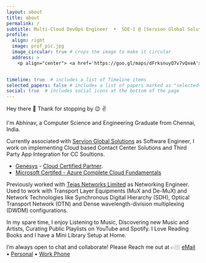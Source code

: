 ```yaml
---
layout: about
title: about
permalink: /
subtitle: Multi-Cloud DevOps Engineer  •  SDE-1 @ [Servion Global Solution](https://servion.com/)
profile:
  align: right
  image: prof_pic.jpg
  image_circular: true # crops the image to make it circular
  address: >
    <p align="center"> <a href='https://goo.gl/maps/dFrksnuyQ7v7vQxeA'> Home </a>  •  <a href='https://goo.gl/maps/ZQHfgY8U3ipm3pYn9'> Office </a> </p>


timeline: true  # includes a list of Timeline items
selected_papers: false # includes a list of papers marked as "selected={true}"
social: true  # includes social icons at the bottom of the page
---
```


Hey there :wave: Thank for stopping by :wink: :v:

I'm Abhinav, a Computer Science and Engineering Graduate from Chennai, India.

Currently associated with [Servion Global Solutions](https://servion.com/) as Software Engineer, I work on implementing Cloud based Contact Center Solutions and Third Party App Integration for CC Soultions.

- [Genesys](https://www.genesys.com/en-sg/genesys-cloud) - [Cloud Certified Partner](https://www.credly.com/badges/52c41d7a-b5da-434b-9651-ce84bd20c0d4/public_url).
- [Microsoft Certifed - Azure Complete Cloud Fundamentals](https://www.linkedin.com/posts/abhinavbharadwajr_microsoft-azure-activity-6983442038218272768-2x2f?utm_source=share&utm_medium=member_desktop)

Previously worked with [Tejas Networks Limited](https://www.tejasnetworks.com/) as Networking Engineer. Used to work with Transport Layer Equipments (MuX and De-MuX) and Network Technologies like Synchronous Digital Hierarchy (SDH), Optical Transport Network (OTN) and Dense wavelength-division multiplexing (DWDM) configurations.

In my spare time, I enjoy Listening to Music, Discovering new Music and Artists, Curating Public Playlists on YouTube and Spotify. I Love Reading Books and I have a Mini Library Setup at Home.

I’m always open to chat and collaborate! Please Reach me out at 👉🏼 [eMail](mailto:abhinavbharadwajr@gmail.com)  •  [Personal](tel:+919500188610)  •  [Work Phone](tel:+917200361295)
